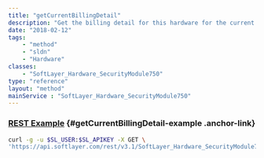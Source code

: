```yaml
---
title: "getCurrentBillingDetail"
description: "Get the billing detail for this hardware for the current billing period. This does not include bandwidth usage. "
date: "2018-02-12"
tags:
    - "method"
    - "sldn"
    - "Hardware"
classes:
    - "SoftLayer_Hardware_SecurityModule750"
type: "reference"
layout: "method"
mainService : "SoftLayer_Hardware_SecurityModule750"
---
```


### [REST Example](#getCurrentBillingDetail-example) <a href="/article/rest/"><i class="fas fa-question"></i></a> {#getCurrentBillingDetail-example .anchor-link} 
```bash
curl -g -u $SL_USER:$SL_APIKEY -X GET \
'https://api.softlayer.com/rest/v3.1/SoftLayer_Hardware_SecurityModule750/{SoftLayer_Hardware_SecurityModule750ID}/getCurrentBillingDetail'
```
